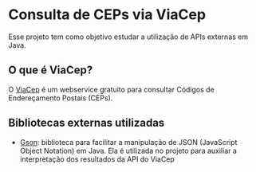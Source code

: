 # Consulta de CEPs via ViaCep
Esse projeto tem como objetivo estudar a utilização de APIs externas em Java.

## O que é ViaCep?
O [ViaCep](https://viacep.com.br/) é um webservice gratuito para consultar Códigos de Endereçamento Postais (CEPs).

## Bibliotecas externas utilizadas
- [Gson](https://mvnrepository.com/artifact/com.google.code.gson/gson/2.10.1): biblioteca para facilitar a manipulação de JSON (JavaScript Object Notation) em Java. Ela é utilizada no projeto para auxiliar a interpretação dos resultados da API do ViaCep
